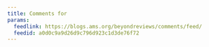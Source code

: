 ```yaml
---
title: Comments for
params:
  feedlink: https://blogs.ams.org/beyondreviews/comments/feed/
  feedid: a0d0c9a9d26d9c796d923c1d3de76f72
---
```

